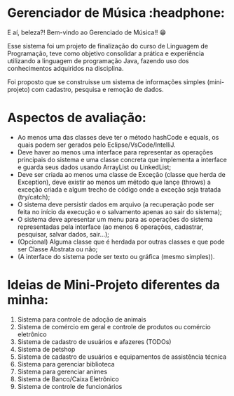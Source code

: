 # Gerenciador de Música :headphone: 

E aí, beleza?! Bem-vindo ao Gerenciado de Música!! :grin:

Esse sistema foi um projeto de finalização do curso de Linguagem de Programação, teve como objetivo consolidar a prática e experiência utilizando a
linguagem de programação Java, fazendo uso dos conhecimentos adquiridos na disciplina.

Foi proposto que se construisse um sistema de informações simples (mini-projeto) com cadastro, pesquisa e remoção de dados.

# Aspectos de avaliação:

- Ao menos uma das classes deve ter o método hashCode e equals, os quais podem ser gerados pelo Eclipse/VsCode/IntelliJ.
- Deve haver ao menos uma interface para representar as operações principais do sistema e uma classe concreta que implementa a interface e guarda seus dados usando ArrayList ou LinkedList; 
- Deve ser criada ao menos uma classe de Exceção (classe que herda de Exception), deve existir ao menos um método que lançe (throws) a exceção criada e algum trecho de código onde a exceção seja tratada (try/catch);
- O sistema deve persistir dados em arquivo (a recuperação pode ser feita no início da execução e o salvamento apenas ao sair do sistema); 
- O sistema deve apresentar um menu para as operações do sistema representadas pela interface (ao menos 6 operações, cadastrar, pesquisar, salvar dados, sair...);
- (Opcional) Alguma classe que é herdada por outras classes e que pode ser Classe Abstrata ou não;
- (A interface do sistema pode ser texto ou gráfica (mesmo simples)).

# Ideias de Mini-Projeto diferentes da minha:

1. Sistema para controle de adoção de animais
2. Sistema de comércio em geral e controle de produtos ou comércio eletrônico
3. Sistema de cadastro de usuários e afazeres (TODOs) 
4. Sistema de petshop
5. Sistema de cadastro de usuários e equipamentos de assistência técnica 
6. Sistema para gerenciar biblioteca
7. Sistema para gerenciar animes
8. Sistema de Banco/Caixa Eletrônico
9. Sistema de controle de funcionários
